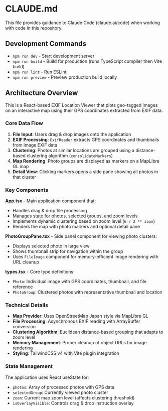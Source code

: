 # CLAUDE.md

This file provides guidance to Claude Code (claude.ai/code) when working with code in this repository.

## Development Commands

- `npm run dev` - Start development server
- `npm run build` - Build for production (runs TypeScript compiler then Vite build)
- `npm run lint` - Run ESLint
- `npm run preview` - Preview production build locally

## Architecture Overview

This is a React-based EXIF Location Viewer that plots geo-tagged images on an interactive map using their GPS coordinates extracted from EXIF data.

### Core Data Flow
1. **File Input**: Users drag & drop images onto the application
2. **EXIF Processing**: `ExifReader` extracts GPS coordinates and thumbnails from image EXIF data
3. **Clustering**: Photos at similar locations are grouped using a distance-based clustering algorithm (`consolidateMarkers`)
4. **Map Rendering**: Photo groups are displayed as markers on a MapLibre GL map
5. **Detail View**: Clicking markers opens a side pane showing all photos in that cluster

### Key Components

**App.tsx** - Main application component that:
- Handles drag & drop file processing
- Manages state for photos, selected groups, and zoom levels
- Implements dynamic clustering based on zoom level (`6 / 2 ** zoom`)
- Renders the map with photo markers and optional detail pane

**PhotoGroupPane.tsx** - Side panel component for viewing photo clusters:
- Displays selected photo in large view
- Shows thumbnail strip for navigation within the group
- Uses `FileImage` component for memory-efficient image rendering with URL cleanup

**types.tsx** - Core type definitions:
- `Photo`: Individual image with GPS coordinates, thumbnail, and file reference
- `PhotoGroup`: Clustered photos with representative thumbnail and location

### Technical Details

- **Map Provider**: Uses OpenStreetMap Japan style via MapLibre GL
- **File Processing**: Asynchronous EXIF reading with ArrayBuffer conversion
- **Clustering Algorithm**: Euclidean distance-based grouping that adapts to zoom level
- **Memory Management**: Proper cleanup of object URLs for image rendering
- **Styling**: TailwindCSS v4 with Vite plugin integration

### State Management

The application uses React useState for:
- `photos`: Array of processed photos with GPS data
- `selectedGroup`: Currently viewed photo cluster
- `zoom`: Current map zoom level (affects clustering threshold)
- `isOverlayVisible`: Controls drag & drop instruction overlay